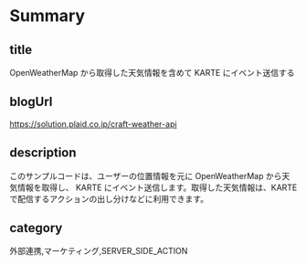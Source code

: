 # Summary

## title

OpenWeatherMap から取得した天気情報を含めて KARTE にイベント送信する

## blogUrl

https://solution.plaid.co.jp/craft-weather-api

## description

このサンプルコードは、ユーザーの位置情報を元に OpenWeatherMap から天気情報を取得し、 KARTE にイベント送信します。取得した天気情報は、KARTE で配信するアクションの出し分けなどに利用できます。

## category

外部連携,マーケティング,SERVER_SIDE_ACTION
